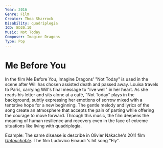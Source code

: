 ```yaml
---
Year: 2016
Genre: Film
Creator: Thea Sharrock
Disability: quadriplegia
ICD: 8D20.10
Music: Not Today
Composer: Imagine Dragons
Type: Pop
--- 
```


# Me Before You

In the film Me Before You, Imagine Dragons' "Not Today" is used in the scene after Will has chosen assisted death and passed away. Louisa travels to Paris, carrying Will's final message to "live well" in her heart. As she reads his letter and sits alone at a café, "Not Today" plays in the background, subtly expressing her emotions of sorrow mixed with a tentative hope for a new beginning. The gentle melody and lyrics of the song create an atmosphere that accepts the pain of parting while offering the courage to move forward. Through this music, the film deepens the meaning of human resilience and recovery even in the face of extreme situations like living with quadriplegia.

Example: The same disease is describe in Olivier Nakache's 2011 film [*Untouchable*](heo_taeyoung.md). The film Ludovico Einaudi
's hit song "Fly".
